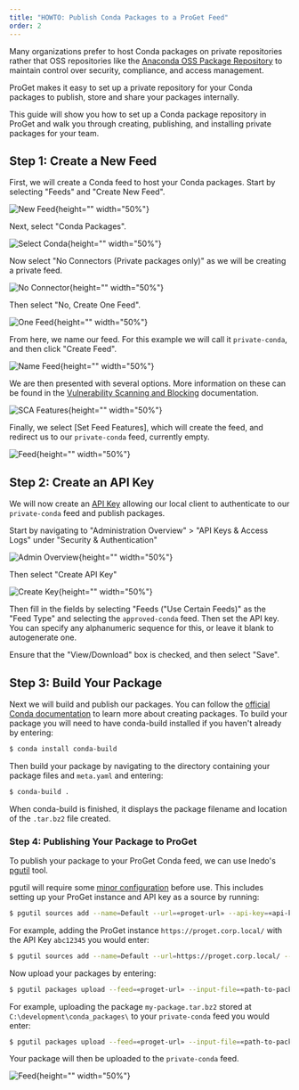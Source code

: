 ```yaml
---
title: "HOWTO: Publish Conda Packages to a ProGet Feed"
order: 2
---
```


Many organizations prefer to host Conda packages on private repositories rather that OSS repositories like the [Anaconda OSS Package Repository](repo.anaconda.com) to maintain control over security, compliance, and access management.

ProGet makes it easy to set up a private repository for your Conda packages to publish, store and share your packages internally.

This guide will show you how to set up a Conda package repository in ProGet and walk you through creating, publishing, and installing private packages for your team.

## Step 1: Create a New Feed

First, we will create a Conda feed to host your Conda packages. Start by selecting "Feeds" and "Create New Feed".

![New Feed](/resources/docs/proget-feeds-createnewfeed.png){height="" width="50%"}

Next, select "Conda Packages".

![Select Conda](/resources/docs/proget-conda-newfeed){height="" width="50%"}

Now select "No Connectors (Private packages only)" as we will be creating a private feed.

![No Connector](/resources/docs/proget-conda-newfeed-noconnector){height="" width="50%"}

Then select "No, Create One Feed".

![One Feed](){height="" width="50%"}

From here, we name our feed. For this example we will call it `private-conda`, and then click "Create Feed".

![Name Feed](){height="" width="50%"}

We are then presented with several options. More information on these can be found in the [Vulnerability Scanning and Blocking](/docs/proget/sca/vulnerabilities) documentation.

![SCA Features](){height="" width="50%"}

Finally, we select [Set Feed Features], which will create the feed, and redirect us to our `private-conda` feed, currently empty.

![Feed](){height="" width="50%"}

## Step 2: Create an API Key

We will now create an [API Key](/docs/proget/reference-api/proget-apikeys) allowing our local client to authenticate to our `private-conda` feed and publish packages. 

Start by navigating to "Administration Overview" > "API Keys & Access Logs" under "Security & Authentication"

![Admin Overview](/resources/docs/proget-admin-apikeys.png){height="" width="50%"}

Then select "Create API Key"

![Create Key](/resources/docs/proget-apikey-new.png){height="" width="50%"}

Then fill in the fields by selecting "Feeds ("Use Certain Feeds)" as the "Feed Type" and selecting the `approved-conda` feed. Then set the API key. You can specify any alphanumeric sequence for this, or leave it blank to autogenerate one.

Ensure that the "View/Download" box is checked, and then select "Save".

## Step 3: Build Your Package

Next we will build and publish our packages. You can follow the [official Conda documentation](https://docs.conda.io/projects/conda-build/en/latest/user-guide/tutorials/build-pkgs.html) to learn more about creating packages. To build your package you will need to have conda-build installed if you haven't already by entering:

```bash
$ conda install conda-build
```

Then build your package by navigating to the directory containing your package files and `meta.yaml` and entering:

```bash
$ conda-build .
```
 
When conda-build is finished, it displays the package filename and location of the `.tar.bz2` file created.

### Step 4: Publishing Your Package to ProGet

To publish your package to your ProGet Conda feed, we can use Inedo's [pgutil](/docs/proget/reference-api/proget-pgutil) tool.

pgutil will require some [minor configuration](/docs/proget/reference-api/proget-pgutil#sources) before use. This includes setting up your ProGet instance and API key as a source by running:

```bash
$ pgutil sources add --name=Default --url=«proget-url» --api-key=«api-key»
```

For example, adding the ProGet instance `https://proget.corp.local/` with the API Key `abc12345` you would enter:

```bash
$ pgutil sources add --name=Default --url=https://proget.corp.local/ --api-key=abc12345
```

Now upload your packages by entering:

```bash
$ pgutil packages upload --feed=«proget-url» --input-file=«path-to-package»
```

For example, uploading the package `my-package.tar.bz2` stored at `C:\development\conda_packages\` to your `private-conda` feed you would enter:

```bash
$ pgutil packages upload --feed=«proget-url» --input-file=«path-to-package»
```

Your package will then be uploaded to the `private-conda` feed.

![Feed](){height="" width="50%"}